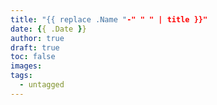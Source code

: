 ```yaml
---
title: "{{ replace .Name "-" " " | title }}"
date: {{ .Date }}
author: true
draft: true
toc: false
images:
tags:
  - untagged
---
```


